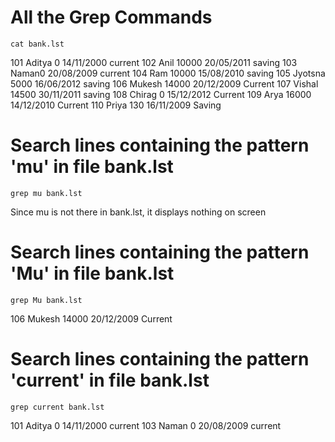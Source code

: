 # All the Grep Commands

```
cat bank.lst
```
101 Aditya 0 14/11/2000 current
102 Anil 10000 20/05/2011 saving
103 Naman0 20/08/2009 current
104 Ram 10000 15/08/2010 saving
105 Jyotsna 5000 16/06/2012 saving
106 Mukesh 14000 20/12/2009 Current
107 Vishal 14500 30/11/2011 saving
108 Chirag 0 15/12/2012 Current
109 Arya 16000 14/12/2010 Current
110 Priya 130 16/11/2009 Saving

# Search lines containing the pattern 'mu' in file bank.lst
```
grep mu bank.lst
```
Since mu is not there in bank.lst, it displays nothing on screen

# Search lines containing the pattern 'Mu' in file bank.lst
```
grep Mu bank.lst
```
106 Mukesh 14000 20/12/2009 Current

# Search lines containing the pattern 'current' in file bank.lst
```
grep current bank.lst
```
101 Aditya 0 14/11/2000 current
103 Naman 0 20/08/2009 current
